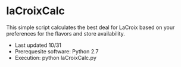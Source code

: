 # laCroixCalc
This simple script calculates the best deal for LaCroix based on your preferences for the flavors and store availability.

* Last updated 10/31
* Prerequesite software: Python 2.7
* Execution: python laCroixCalc.py
